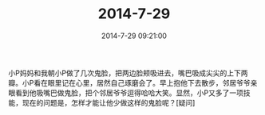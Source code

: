 ﻿---
title: "2014-7-29"
date: 2014-7-29 09:21:00
tags: 文字
categories: 爸爸
---
小P妈妈和我朝小P做了几次鬼脸，把两边脸颊吸进去，嘴巴吸成尖尖的上下两瓣。小P看在眼里记在心里，居然自己琢磨会了。早上抱他下去散步，邻居爷爷亲眼看到他吸嘴巴做鬼脸，把个邻居爷爷逗得哈哈大笑。显然，小P又多了一项技能，现在的问题是，怎样才能让他少做这样的鬼脸呢？[疑问]
